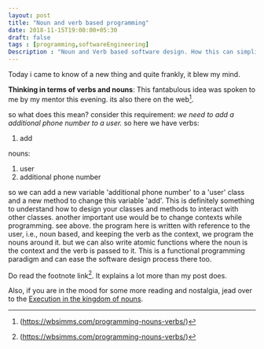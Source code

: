 ```yaml
---
layout: post
title: "Noun and verb based programming"
date: 2018-11-15T19:00:00+05:30
draft: false
tags : [programming,softwareEngineering]
Description : "Noun and Verb based software design. How this can simplify software design."
---
```

Today i came to know of a new thing and quite frankly, it blew my mind.  

**Thinking in terms of verbs and nouns**: This fantabulous idea was spoken to me by my mentor this evening. its also there on the web[^vnp].

so what does this mean?
consider this requirement: _we need to add a additional phone number to a user._
so here we have verbs:
 1. add  

nouns: 
 1. user
 2. additional phone number

so we can add a new variable 'additional phone number' to a 'user' class and a new method to change this variable 'add'. This is definitely something to understand how to design your classes and methods to interact with other classes. 
another important use would be to  change contexts while programming. see above. the program here is written with reference to the user, i.e., noun based, and keeping the verb as the context, we program the nouns around it. but we can also write atomic functions where the noun is the context and the verb is passed to it. This is a functional programming paradigm and can ease the software design process there too.  

Do read the footnote link[^vnp]. It explains a lot more than my post does.

Also, if you are in the mood for some more reading and nostalgia, jead over to the [Execution in the kingdom of nouns](https://steve-yegge.blogspot.com/2006/03/execution-in-kingdom-of-nouns.html).

[^vnp]: (https://wbsimms.com/programming-nouns-verbs/)
<!--stackedit_data:
eyJoaXN0b3J5IjpbOTE5NjA0NzE4LC0xNzc4MTkzMzg2LDEwMD
Y4ODAwMzBdfQ==
-->